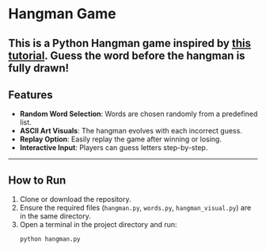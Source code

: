 # Hangman Game

This is a Python Hangman game inspired by [this tutorial](https://www.youtube.com/watch?v=cJJTnI22IF8&t=29s). Guess the word before the hangman is fully drawn!
---

## Features
- **Random Word Selection**: Words are chosen randomly from a predefined list.
- **ASCII Art Visuals**: The hangman evolves with each incorrect guess.
- **Replay Option**: Easily replay the game after winning or losing.
- **Interactive Input**: Players can guess letters step-by-step.

---



## How to Run
1. Clone or download the repository.
2. Ensure the required files (`hangman.py`, `words.py`, `hangman_visual.py`) are in the same directory.
3. Open a terminal in the project directory and run:
   ```bash
   python hangman.py

